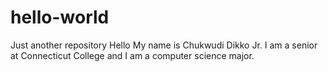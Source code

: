 # hello-world
Just another repository
Hello My name is Chukwudi Dikko Jr. I am a senior at Connecticut College and I am a computer science major.
